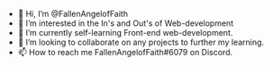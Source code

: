 - 👋 Hi, I’m @FallenAngelofFaith
- 👀 I’m interested in the In's and Out's of Web-development
- 🌱 I’m currently self-learning Front-end web-development.
- 💞️ I’m looking to collaborate on any projects to further my learning.
- 📫 How to reach me FallenAngelofFaith#6079 on Discord.

<!---
FallenAngelofFaith/FallenAngelofFaith is a ✨ special ✨ repository because its `README.md` (this file) appears on your GitHub profile.
You can click the Preview link to take a look at your changes.
--->
